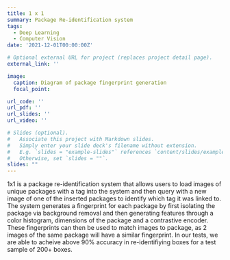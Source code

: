 ```yaml
---
title: 1 x 1
summary: Package Re-identification system 
tags:
  - Deep Learning
  - Computer Vision
date: '2021-12-01T00:00:00Z'

# Optional external URL for project (replaces project detail page).
external_link: ''

image:
  caption: Diagram of package fingerprint generation
  focal_point: 

url_code: ''
url_pdf: ''
url_slides: ''
url_video: ''

# Slides (optional).
#   Associate this project with Markdown slides.
#   Simply enter your slide deck's filename without extension.
#   E.g. `slides = "example-slides"` references `content/slides/example-slides.md`.
#   Otherwise, set `slides = ""`.
slides: ""
---
```


1x1 is a package re-identification system that allows users to load images of unique packages with a tag into the system and then query with a new image of one of the inserted packages to identify which tag it was linked to. The system generates a fingerprint for each package by first isolating the package via background removal and then generating features through a color histogram, dimensions of the package and a contrastive encoder. These fingerprints can then be used to match images to package, as 2 images of the same package will have a similar fingerprint. In our tests, we are able to acheive above 90% accuracy in re-identifiying boxes for a test sample of 200+ boxes. 

